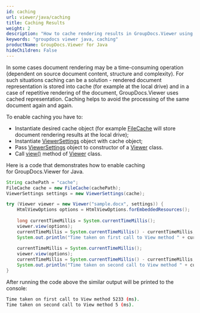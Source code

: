 ```yaml
---
id: caching
url: viewer/java/caching
title: Caching Results
weight: 2
description: "How to cache rendering results in GroupDocs.Viewer using Java."
keywords: "groupdocs viewer java, caching"
productName: GroupDocs.Viewer for Java
hideChildren: False
---
```

In some cases document rendering may be a time-consuming operation (dependent on source document content, structure and complexity). For such situations caching can be a solution - rendered document representation is stored into cache (for example at the local drive) and in a case of repetitive rendering of the document, GroupDocs.Viewer uses cached representation. Caching helps to avoid the processing of the same document again and again.

To enable caching you have to:

* Instantiate desired cache object (for example [FileCache](https://reference.groupdocs.com/viewer/java/com.groupdocs.viewer.caching/FileCache) will store document rendering results at the local drive);
* Instantiate [ViewerSettings](https://reference.groupdocs.com/viewer/java/com.groupdocs.viewer/ViewerSettings) object with cache object;
* Pass [ViewerSettings](https://reference.groupdocs.com/viewer/java/com.groupdocs.viewer/ViewerSettings) object to constructor of a [Viewer](https://reference.groupdocs.com/viewer/java/com.groupdocs.viewer/Viewer) class.
* Call [view()](https://reference.groupdocs.com/viewer/java/com.groupdocs.viewer/Viewer#view(com.groupdocs.viewer.options.ViewOptions)) method of [Viewer](https://reference.groupdocs.com/viewer/java/com.groupdocs.viewer/Viewer) class.

Here is a code that demonstrates how to enable caching for GroupDocs.Viewer for Java.

```java
String cachePath = "cache";
FileCache cache = new FileCache(cachePath);
ViewerSettings settings = new ViewerSettings(cache);

try (Viewer viewer = new Viewer("sample.docx", settings)) {
    HtmlViewOptions options = HtmlViewOptions.forEmbeddedResources();
    
    long currentTimeMillis = System.currentTimeMillis();
    viewer.view(options);
    currentTimeMillis = System.currentTimeMillis() - currentTimeMillis;
    System.out.println("Time taken on first call to View method " + currentTimeMillis + " (ms).");
    
    currentTimeMillis = System.currentTimeMillis();
    viewer.view(options);
    currentTimeMillis = System.currentTimeMillis() - currentTimeMillis;
    System.out.println("Time taken on second call to View method " + currentTimeMillis + " (ms).");
}
```

After running the code above the similar output will be printed to the console:

```bash
Time taken on first call to View method 5233 (ms).
Time taken on second call to View method 5 (ms).
```
